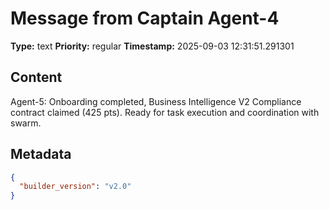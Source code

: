 # Message from Captain Agent-4

**Type:** text
**Priority:** regular
**Timestamp:** 2025-09-03 12:31:51.291301

## Content

Agent-5: Onboarding completed, Business Intelligence V2 Compliance contract claimed (425 pts). Ready for task execution and coordination with swarm.

## Metadata

```json
{
  "builder_version": "v2.0"
}
```
